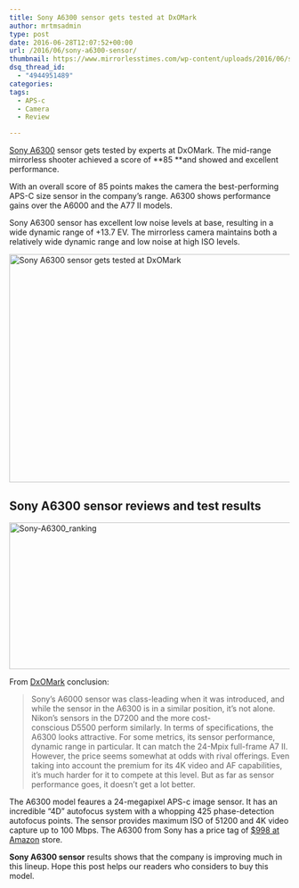```yaml
---
title: Sony A6300 sensor gets tested at DxOMark
author: mrtmsadmin
type: post
date: 2016-06-28T12:07:52+00:00
url: /2016/06/sony-a6300-sensor/
thumbnail: https://www.mirrorlesstimes.com/wp-content/uploads/2016/06/sony-a6300-reviews.jpg
dsq_thread_id:
  - "4944951489"
categories:
tags:
  - APS-c
  - Camera
  - Review

---
```

<a href="https://www.mirrorlesstimes.com/2016/04/sony-a6300/" target="_blank">Sony A6300</a> sensor gets tested by experts at DxOMark. The mid-range mirrorless shooter achieved a score of **85 **and showed and excellent performance.

With an overall score of 85 points makes the camera the best-performing APS-C size sensor in the company’s range. A6300 shows performance gains over the A6000 and the A77 II models.

Sony A6300 sensor has excellent low noise levels at base, resulting in a wide dynamic range of +13.7 EV. The mirrorless camera maintains both a relatively wide dynamic range and low noise at high ISO levels.<!--more-->

<img class="alignnone wp-image-378 size-full" title="Sony A6300 sensor gets tested at DxOMark" src="https://i1.wp.com/www.mirrorlesstimes.com/wp-content/uploads/2016/06/Sony-A6300-sensor-score.jpg?resize=600%2C409&#038;ssl=1" alt="Sony A6300 sensor gets tested at DxOMark" width="600" height="409" srcset="https://i1.wp.com/www.mirrorlesstimes.com/wp-content/uploads/2016/06/Sony-A6300-sensor-score.jpg?w=1617&ssl=1 1617w, https://i1.wp.com/www.mirrorlesstimes.com/wp-content/uploads/2016/06/Sony-A6300-sensor-score.jpg?resize=300%2C205&ssl=1 300w, https://i1.wp.com/www.mirrorlesstimes.com/wp-content/uploads/2016/06/Sony-A6300-sensor-score.jpg?resize=768%2C524&ssl=1 768w, https://i1.wp.com/www.mirrorlesstimes.com/wp-content/uploads/2016/06/Sony-A6300-sensor-score.jpg?resize=1024%2C698&ssl=1 1024w, https://i1.wp.com/www.mirrorlesstimes.com/wp-content/uploads/2016/06/Sony-A6300-sensor-score.jpg?w=1200&ssl=1 1200w" sizes="(max-width: 600px) 100vw, 600px" data-recalc-dims="1" /> 

## Sony A6300 sensor reviews and test results

<img class="alignnone size-full wp-image-379" src="https://i0.wp.com/www.mirrorlesstimes.com/wp-content/uploads/2016/06/Sony-A6300_ranking.jpg?resize=600%2C263&#038;ssl=1" alt="Sony-A6300_ranking" width="600" height="263" srcset="https://i0.wp.com/www.mirrorlesstimes.com/wp-content/uploads/2016/06/Sony-A6300_ranking.jpg?w=920&ssl=1 920w, https://i0.wp.com/www.mirrorlesstimes.com/wp-content/uploads/2016/06/Sony-A6300_ranking.jpg?resize=300%2C131&ssl=1 300w, https://i0.wp.com/www.mirrorlesstimes.com/wp-content/uploads/2016/06/Sony-A6300_ranking.jpg?resize=768%2C336&ssl=1 768w" sizes="(max-width: 600px) 100vw, 600px" data-recalc-dims="1" /> 

From <a href="http://www.dxomark.com/Reviews/Sony-A6300-sensor-review-Sony-s-best-APS-C-sensor-to-date" target="_blank">DxOMark</a> conclusion:

> Sony’s A6000 sensor was class-leading when it was introduced, and while the sensor in the A6300 is in a similar position, it’s not alone. Nikon’s sensors in the D7200 and the more cost-conscious D5500 perform similarly. In terms of specifications, the A6300 looks attractive. For some metrics, its sensor performance, dynamic range in particular. It can match the 24-Mpix full-frame A7 II. However, the price seems somewhat at odds with rival offerings. Even taking into account the premium for its 4K video and AF capabilities, it’s much harder for it to compete at this level. But as far as sensor performance goes, it doesn’t get a lot better.

The A6300 model feaures a 24-megapixel APS-c image sensor. It has an incredible “4D” autofocus system with a whopping 425 phase-detection autofocus points. The sensor provides maximum ISO of 51200 and 4K video capture up to 100 Mbps. The A6300 from Sony has a price tag of <a href="http://amzn.to/28KJ0Lz" target="_blank" rel="nofollow">$998 at Amazon</a> store.

**Sony A6300 sensor** results shows that the company is improving much in this lineup. Hope this post helps our readers who considers to buy this model.